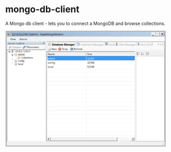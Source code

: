 # mongo-db-client
A Mongo db client - lets you to connect a MongoDB and browse collections.

<img src="mongo-client.jpg">
